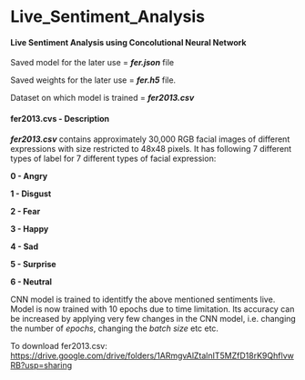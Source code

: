 # Live_Sentiment_Analysis

#### Live Sentiment Analysis using Concolutional Neural Network


   Saved model for the later use = ***fer.json*** file 

   Saved weights for the later use = ***fer.h5*** file.

   Dataset on which model is trained = ***fer2013.csv***
 
 #### fer2013.cvs - Description 
 
 ***fer2013.csv*** contains approximately 30,000 RGB facial images of different expressions with size restricted to 48x48 pixels.
 It has following 7 different types of label for 7 different types of facial expression: 

   **0 - Angry**

   **1 - Disgust**

   **2 - Fear**

   **3 - Happy**

   **4 - Sad**

   **5 - Surprise**

   **6 - Neutral**
 
CNN model is trained to identitfy the above mentioned sentiments live. Model is now trained with 10 epochs due to time limitation. Its accuracy can be increased by applying very few changes in the CNN model, i.e. changing the number of *epochs*, changing the *batch size* etc etc.



To download fer2013.csv: https://drive.google.com/drive/folders/1ARmgvAlZtalnIT5MZfD18rK9QhflvwRB?usp=sharing

